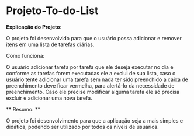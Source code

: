 #  Projeto-To-do-List

**Explicação do Projeto:**

O projeto foi desenvolvido para que o usuário possa adicionar e remover itens em uma lista de tarefas diárias.

Como funciona:

O usuário adicionar tarefa por tarefa que ele deseja executar no dia e conforme as tarefas forem executadas ele a exclui de sua lista, caso o usuário tente adicionar uma tarefa sem nada ter sido preenchido a caixa de preenchimento deve ficar vermelha, para alertá-lo da necessidade de preenchimento. Caso ele precise modificar alguma tarefa ele só precisa excluir e adicionar uma nova tarefa.

** Resumo: **

O projeto foi desenvolvimento para que a aplicação seja a mais simples e didática, podendo ser utilizado por todos os níveis de usuários.
